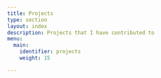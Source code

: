 ```yaml
---
title: Projects
type: section
layout: index
description: Projects that I have contributed to
menu:
  main:
    identifier: projects
    weight: 15

---
```

